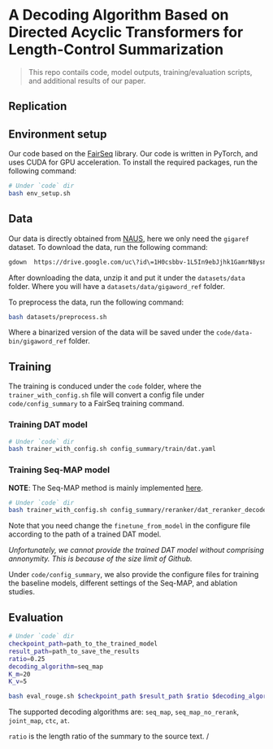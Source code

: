 # **A Decoding Algorithm Based on Directed Acyclic Transformers for Length-Control Summarization**

> This repo contails code, model outputs, training/evaluation scripts, and additional results of our paper. 

<!--
## Evaluaiton with ChatGPT

In addition to the results reported in the paper, we also compare our Seq-MAP with three baseline models using [ChatGPT:gpt-3.5-turbo-0301](https://chat.openai.com/). Specifically, we compare our Seq-MAP with each of the baseline model. For each comparison, we give the ChatGPT the source text, the hypotesis of each of the models, and ask which one is better, or cannot decide. To reduce the impacts of the promts, our results are based on two prompts (listed the files under `prompts` folder). The results are shown in the following table.
-->

## Replication
## Environment setup
Our code based on the [FairSeq](https://github.com/facebookresearch/fairseq) library. Our code is written in PyTorch, and uses CUDA for GPU acceleration.
To install the required packages, run the following command:
```bash
# Under `code` dir
bash env_setup.sh
```

## Data
Our data is directly obtained from [NAUS](https://github.com/MANGA-UOFA/NAUS), here we only need the `gigaref` dataset. To download the data, run the following command:
```bash
gdown  https://drive.google.com/uc\?id\=1H0csbbv-1L5In9ebJjhk1GamrN8ysnbZ
```
After downloading the data, unzip it and put it under the `datasets/data` folder. Where you will have a `datasets/data/gigaword_ref` folder.

To preprocess the data, run the following command:
```bash
bash datasets/preprocess.sh
```
Where a binarized version of the data will be saved under the `code/data-bin/gigaword_ref` folder.

## Training
The training is conduced under the `code` folder, where the `trainer_with_config.sh` file will convert a config file under `code/config_summary` to a FairSeq training command. 

### Training DAT model
```bash
# Under `code` dir
bash trainer_with_config.sh config_summary/train/dat.yaml
```

### Training Seq-MAP model
**NOTE**: The Seq-MAP method is mainly implemented [here](https://github.com/emnlp2023anonymous/DAT-LC/blob/65340fac16ce9e122112a69c6f89ef955cbf6989/code/fs_plugins/models/glat_decomposed_with_link.py#L1061).
```bash
# Under `code` dir
bash trainer_with_config.sh config_summary/reranker/dat_reranker_decoder_rouge_20_5.ymal
```

Note that you need change the `finetune_from_model` in the configure file according to the path of a trained DAT model.

*Unfortunately, we cannot provide the trained DAT model without comprising annonymity. This is because of the size limit of Github.*

Under `code/config_summary`, we also provide the configure files for training the baseline models, different settings of the Seq-MAP, and ablation studies.


## Evaluation
```bash
# Under `code` dir
checkpoint_path=path_to_the_trained_model
result_path=path_to_save_the_results
ratio=0.25
decoding_algorithm=seq_map 
K_m=20
K_v=5

bash eval_rouge.sh $checkpoint_path $result_path $ratio $decoding_algorithm $K_m $K_v 
```

The supported decoding algorithms are: `seq_map`, `seq_map_no_rerank`, `joint_map`, `ctc`, `at`.

`ratio` is the length ratio of the summary to the source text. /